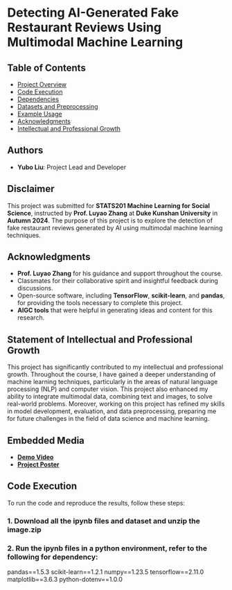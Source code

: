 # Detecting AI-Generated Fake Restaurant Reviews Using Multimodal Machine Learning

## Table of Contents
- [Project Overview](#project-overview)
- [Code Execution](#code-execution)
- [Dependencies](#dependencies)
- [Datasets and Preprocessing](#datasets-and-preprocessing)
- [Example Usage](#example-usage)
- [Acknowledgments](#acknowledgments)
- [Intellectual and Professional Growth](#statement-of-intellectual-and-professional-growth)


## Authors
- **Yubo Liu**: Project Lead and Developer

## Disclaimer
This project was submitted for **STATS201 Machine Learning for Social Science**, instructed by **Prof. Luyao Zhang** at **Duke Kunshan University** in **Autumn 2024**. The purpose of this project is to explore the detection of fake restaurant reviews generated by AI using multimodal machine learning techniques.

## Acknowledgments
- **Prof. Luyao Zhang** for his guidance and support throughout the course.
- Classmates for their collaborative spirit and insightful feedback during discussions.
- Open-source software, including **TensorFlow**, **scikit-learn**, and **pandas**, for providing the tools necessary to complete this project.
- **AIGC tools** that were helpful in generating ideas and content for this research.

## Statement of Intellectual and Professional Growth
This project has significantly contributed to my intellectual and professional growth. Throughout the course, I have gained a deeper understanding of machine learning techniques, particularly in the areas of natural language processing (NLP) and computer vision. This project also enhanced my ability to integrate multimodal data, combining text and images, to solve real-world problems. Moreover, working on this project has refined my skills in model development, evaluation, and data preprocessing, preparing me for future challenges in the field of data science and machine learning.

## Embedded Media
- **[Demo Video](link_to_demo_video)**
- **[Project Poster](link_to_poster)**

## Code Execution

To run the code and reproduce the results, follow these steps:

### 1. Download all the ipynb files and dataset and unzip the image.zip

### 2. Run the ipynb files in a python environment, refer to the following for dependency:
pandas==1.5.3
scikit-learn==1.2.1
numpy==1.23.5
tensorflow==2.11.0
matplotlib==3.6.3
python-dotenv==1.0.0

